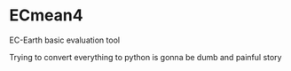 # ECmean4
EC-Earth basic evaluation tool

Trying to convert everything to python is gonna be dumb and painful story
